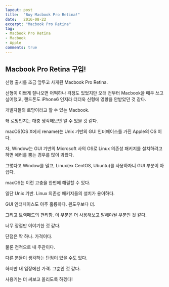 ```yaml
---
layout: post
title:  "Buy Macbook Pro Retina!"
date:   2016-08-22
excerpt: "Macbook Pro Retina"
tag:
- Macbook Pro Retina
- Macbook
- Apple
comments: true
---
```


## Macbook Pro Retina 구입!

신형 출시를 조금 앞두고 사게된 Macbook Pro Retina.

신형이 이쁘게 잘나오면 어떡하나 걱정도 있었지만 오래 전부터 Macbook을 매우 쓰고 싶어했고, 핸드폰도 iPhone6 인지라 더더욱 신형에 영향을 안받았던 것 같다.

개발자들의 로망이라고 할 수 있는 Macbook.

왜 로망인지는 대충 생각해보면 알 수 있을 것 같다.

macOS(OS X에서 rename)는 Unix 기반의 GUI 인터페이스를 가진 Apple의 OS 이다.

자, Window는 GUI 기반의 Microsoft 사의 OS로 Linux 의존성 패키지를 설치하려고 하면 에러를 뿜는 경우를 많이 봐왔다.

그렇다고 Window를 밀고, Linux(ex CentOS, Ubuntu)를 사용하자니 GUI 부분이 아쉽다.

macOS는 이런 고충을 한번에 해결할 수 있다.

일단 Unix 기반. Linux 의존성 패키지들의 설치가 용이하다.

GUI 인터페이스도 아주 훌륭하다. 윈도우보다 더.

그리고 트랙패드의 편리함. 이 부분은 더 사용해보고 말해야될 부분인 것 같다.

너무 장점만 이야기한 것 같다.

단점은 딱 하나. 가격이다.

물론 전적으로 내 주관이다.

다른 분들이 생각하는 단점이 있을 수도 있다.

하지만 내 입장에선 가격. 그뿐인 것 같다.

사용기는 더 써보고 올리도록 하겠다!
